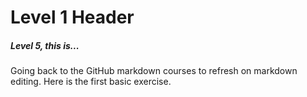 # Level 1 Header

##### Level 5, this is...

Going back to the GitHub markdown courses to refresh on markdown editing. Here is the first basic exercise.
